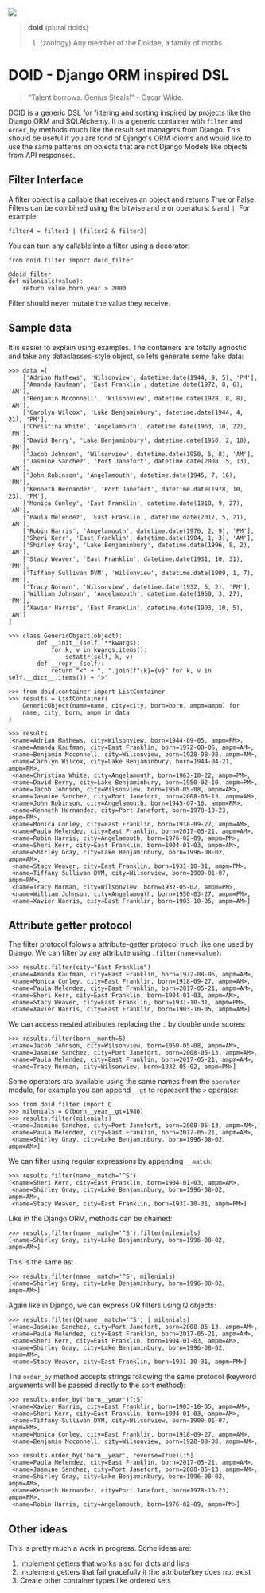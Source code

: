 <img src="https://upload.wikimedia.org/wikipedia/commons/thumb/1/1e/Dioptiscyma.jpg/440px-Dioptiscyma.jpg">

> **doid** (plural doids)
>
> 1. (zoology) Any member of the Doidae, a family of moths.

# DOID - Django ORM inspired DSL

> “Talent borrows. Genius Steals!” - Oscar Wilde.

DOID is a generic DSL for filtering and sorting inspired by projects like 
the Django ORM and SQLAlchemy. It is a generic container with `filter` and `order_by`
methods much like the result set managers from Django. This should be useful
if you are fond of Django's ORM idioms and would like to use the same patterns
on objects that are not Django Models like objects from API responses.


## Filter Interface

A filter object is a callable that receives an object and returns True or False. 
Filters can be combined using the bitwise and e or operators: `&` and `|`. For example:

    filter4 = filter1 | (filter2 & filter3)
    
You can turn any callable into a filter using a decorator:

    from doid.filter import doid_filter
    
    @doid_filter
    def milenials(value):
        return value.born.year > 2000
        
Filter should never mutate the value they receive.
    
## Sample data

It is easier to explain using examples. The containers are totally agnostic and 
take any dataclasses-style object, so lets generate some fake data:

    >>> data =[
        ['Adrian Mathews', 'Wilsonview', datetime.date(1944, 9, 5), 'PM'],
        ['Amanda Kaufman', 'East Franklin', datetime.date(1972, 8, 6), 'AM'],
        ['Benjamin Mcconnell', 'Wilsonview', datetime.date(1928, 8, 8), 'AM'],
        ['Carolyn Wilcox', 'Lake Benjaminbury', datetime.date(1944, 4, 21), 'PM'],
        ['Christina White', 'Angelamouth', datetime.date(1963, 10, 22), 'PM'],
        ['David Berry', 'Lake Benjaminbury', datetime.date(1950, 2, 10), 'PM'],
        ['Jacob Johnson', 'Wilsonview', datetime.date(1950, 5, 8), 'AM'],
        ['Jasmine Sanchez', 'Port Janefort', datetime.date(2008, 5, 13), 'AM'],
        ['John Robinson', 'Angelamouth', datetime.date(1945, 7, 16), 'PM'],
        ['Kenneth Hernandez', 'Port Janefort', datetime.date(1978, 10, 23), 'PM'],
        ['Monica Conley', 'East Franklin', datetime.date(1918, 9, 27), 'AM'],
        ['Paula Melendez', 'East Franklin', datetime.date(2017, 5, 21), 'AM'],
        ['Robin Harris', 'Angelamouth', datetime.date(1976, 2, 9), 'PM'],
        ['Sheri Kerr', 'East Franklin', datetime.date(1904, 1, 3), 'AM'],
        ['Shirley Gray', 'Lake Benjaminbury', datetime.date(1996, 8, 2), 'AM'],
        ['Stacy Weaver', 'East Franklin', datetime.date(1931, 10, 31), 'PM'],
        ['Tiffany Sullivan DVM', 'Wilsonview', datetime.date(1909, 1, 7), 'PM'],
        ['Tracy Norman', 'Wilsonview', datetime.date(1932, 5, 2), 'PM'],
        ['William Johnson', 'Angelamouth', datetime.date(1950, 3, 27), 'PM'],
        ['Xavier Harris', 'East Franklin', datetime.date(1903, 10, 5), 'AM']
    ]
    
    >>> class GenericObject(object):
            def __init__(self, **kwargs):
                for k, v in kwargs.items():
                    setattr(self, k, v)
            def __repr__(self):
                return "<" + ", ".join(f"{k}={v}" for k, v in self.__dict__.items()) + ">"
                
    >>> from doid.container import ListContainer
    >>> results = ListContainer(
        GenericObject(name=name, city=city, born=born, ampm=ampm) for
        name, city, born, ampm in data
    )
    
    >>> results
    [<name=Adrian Mathews, city=Wilsonview, born=1944-09-05, ampm=PM>,
     <name=Amanda Kaufman, city=East Franklin, born=1972-08-06, ampm=AM>,
     <name=Benjamin Mcconnell, city=Wilsonview, born=1928-08-08, ampm=AM>,
     <name=Carolyn Wilcox, city=Lake Benjaminbury, born=1944-04-21, ampm=PM>,
     <name=Christina White, city=Angelamouth, born=1963-10-22, ampm=PM>,
     <name=David Berry, city=Lake Benjaminbury, born=1950-02-10, ampm=PM>,
     <name=Jacob Johnson, city=Wilsonview, born=1950-05-08, ampm=AM>,
     <name=Jasmine Sanchez, city=Port Janefort, born=2008-05-13, ampm=AM>,
     <name=John Robinson, city=Angelamouth, born=1945-07-16, ampm=PM>,
     <name=Kenneth Hernandez, city=Port Janefort, born=1978-10-23, ampm=PM>,
     <name=Monica Conley, city=East Franklin, born=1918-09-27, ampm=AM>,
     <name=Paula Melendez, city=East Franklin, born=2017-05-21, ampm=AM>,
     <name=Robin Harris, city=Angelamouth, born=1976-02-09, ampm=PM>,
     <name=Sheri Kerr, city=East Franklin, born=1904-01-03, ampm=AM>,
     <name=Shirley Gray, city=Lake Benjaminbury, born=1996-08-02, ampm=AM>,
     <name=Stacy Weaver, city=East Franklin, born=1931-10-31, ampm=PM>,
     <name=Tiffany Sullivan DVM, city=Wilsonview, born=1909-01-07, ampm=PM>,
     <name=Tracy Norman, city=Wilsonview, born=1932-05-02, ampm=PM>,
     <name=William Johnson, city=Angelamouth, born=1950-03-27, ampm=PM>,
     <name=Xavier Harris, city=East Franklin, born=1903-10-05, ampm=AM>]

    
## Attribute getter protocol

The filter protocol folows a attribute-getter protocol much like one used by Django.
We can filter by any attribute using `.filter(name=value)`:

    >>> results.filter(city="East Franklin")
    [<name=Amanda Kaufman, city=East Franklin, born=1972-08-06, ampm=AM>,
     <name=Monica Conley, city=East Franklin, born=1918-09-27, ampm=AM>,
     <name=Paula Melendez, city=East Franklin, born=2017-05-21, ampm=AM>,
     <name=Sheri Kerr, city=East Franklin, born=1904-01-03, ampm=AM>,
     <name=Stacy Weaver, city=East Franklin, born=1931-10-31, ampm=PM>,
     <name=Xavier Harris, city=East Franklin, born=1903-10-05, ampm=AM>]

We can access nested attributes replacing the `.` by double underscores: 

    >>> results.filter(born__month=5)
    [<name=Jacob Johnson, city=Wilsonview, born=1950-05-08, ampm=AM>,
     <name=Jasmine Sanchez, city=Port Janefort, born=2008-05-13, ampm=AM>,
     <name=Paula Melendez, city=East Franklin, born=2017-05-21, ampm=AM>,
     <name=Tracy Norman, city=Wilsonview, born=1932-05-02, ampm=PM>]

Some operators ara available using the same names from the `operator` module, for example
you can append `__gt` to represent the `>` operator:

    >>> from doid.filter import Q
    >>> milenials = Q(born__year__gt=1980)
    >>> results.filter(milenials)
    [<name=Jasmine Sanchez, city=Port Janefort, born=2008-05-13, ampm=AM>,
     <name=Paula Melendez, city=East Franklin, born=2017-05-21, ampm=AM>,
     <name=Shirley Gray, city=Lake Benjaminbury, born=1996-08-02, ampm=AM>]

We can filter using regular expressions by appending `__match`:

    >>> results.filter(name__match='^S')
    [<name=Sheri Kerr, city=East Franklin, born=1904-01-03, ampm=AM>,
     <name=Shirley Gray, city=Lake Benjaminbury, born=1996-08-02, ampm=AM>,
     <name=Stacy Weaver, city=East Franklin, born=1931-10-31, ampm=PM>]

Like in the Django ORM, methods can be chained:

    >>> results.filter(name__match='^S').filter(milenials)
    [<name=Shirley Gray, city=Lake Benjaminbury, born=1996-08-02, ampm=AM>]
    
This is the same as:

    >>> results.filter(name__match='^S', milenials)
    [<name=Shirley Gray, city=Lake Benjaminbury, born=1996-08-02, ampm=AM>]
    
Again like in Django, we can express OR filters using Q objects:

    >>> results.filter(Q(name__match='^S') | milenials)
    [<name=Jasmine Sanchez, city=Port Janefort, born=2008-05-13, ampm=AM>,
     <name=Paula Melendez, city=East Franklin, born=2017-05-21, ampm=AM>,
     <name=Sheri Kerr, city=East Franklin, born=1904-01-03, ampm=AM>,
     <name=Shirley Gray, city=Lake Benjaminbury, born=1996-08-02, ampm=AM>,
     <name=Stacy Weaver, city=East Franklin, born=1931-10-31, ampm=PM>]
    
The `order_by` method accepts strings following the same protocol (keyword
arguments will be passed directly to the sort method):

    >>> results.order_by('born__year')[:5]
    [<name=Xavier Harris, city=East Franklin, born=1903-10-05, ampm=AM>,
     <name=Sheri Kerr, city=East Franklin, born=1904-01-03, ampm=AM>,
     <name=Tiffany Sullivan DVM, city=Wilsonview, born=1909-01-07, ampm=PM>,
     <name=Monica Conley, city=East Franklin, born=1918-09-27, ampm=AM>,
     <name=Benjamin Mcconnell, city=Wilsonview, born=1928-08-08, ampm=AM>,

    >>> results.order_by('born__year', reverse=True)[:5]
    [<name=Paula Melendez, city=East Franklin, born=2017-05-21, ampm=AM>,
     <name=Jasmine Sanchez, city=Port Janefort, born=2008-05-13, ampm=AM>,
     <name=Shirley Gray, city=Lake Benjaminbury, born=1996-08-02, ampm=AM>,
     <name=Kenneth Hernandez, city=Port Janefort, born=1978-10-23, ampm=PM>,
     <name=Robin Harris, city=Angelamouth, born=1976-02-09, ampm=PM>]
       
## Other ideas

This is pretty much a work in progress. Some ideas are:

 1. Implement getters that works also for dicts and lists
 1. Implement getters that fail gracefully it the attribute/key does not exist
 1. Create other container types like ordered sets


